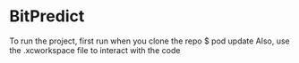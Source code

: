 # BitPredict
To run the project, first run when you clone the repo
$ pod update
Also, use the .xcworkspace file to interact with the code